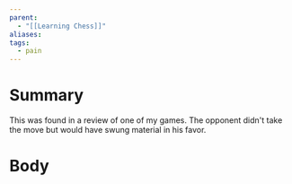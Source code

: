 ```yaml
---
parent:
  - "[[Learning Chess]]"
aliases: 
tags:
  - pain
---
```

# Summary 
This was found in a review of one of my games. The opponent didn't take the move but would have swung material in his favor. 
# Body

